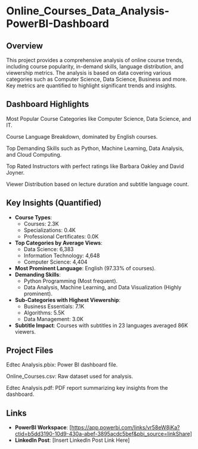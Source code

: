 # Online_Courses_Data_Analysis-PowerBI-Dashboard

## Overview
This project provides a comprehensive analysis of online course trends, including course popularity, in-demand skills, language distribution, and viewership metrics. The analysis is based on data covering various categories such as Computer Science, Data Science, Business and more. Key metrics are quantified to highlight significant trends and insights.

## Dashboard Highlights
 Most Popular Course Categories like Computer Science, Data Science, and IT.

 Course Language Breakdown, dominated by English courses.

 Top Demanding Skills such as Python, Machine Learning, Data Analysis, and Cloud Computing.

 Top Rated Instructors with perfect ratings like Barbara Oakley and David Joyner.

 Viewer Distribution based on lecture duration and subtitle language count.

## Key Insights (Quantified)
- **Course Types**: 
  - Courses: 2.3K 
  - Specializations: 0.4K 
  - Professional Certificates: 0.0K  
- **Top Categories by Average Views**:
  - Data Science: 6,383 
  - Information Technology: 4,648 
  - Computer Science: 4,404  
- **Most Prominent Language**: English (97.33% of courses).
- **Demanding Skills**: 
  - Python Programming (Most frequent).
  - Data Analysis, Machine Learning, and Data Visualization (Highly prominent).
- **Sub-Categories with Highest Viewership**:
  - Business Essentials: 7.1K 
  - Algorithms: 5.5K 
  - Data Management: 3.0K  
- **Subtitle Impact**: Courses with subtitles in 23 languages averaged 86K viewers.

## Project Files
Edtec Analysis.pbix: Power BI dashboard file.

Online_Courses.csv: Raw dataset used for analysis.

Edtec Analysis.pdf: PDF report summarizing key insights from the dashboard.

## Links
- **PowerBI Workspace**: [https://app.powerbi.com/links/vr58eW8jKa?ctid=b5dd3190-10d9-430a-abef-3895acdc5bef&pbi_source=linkShare]  
- **LinkedIn Post**: [Insert LinkedIn Post Link Here]  

